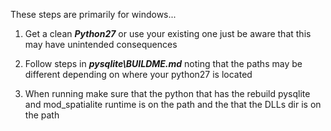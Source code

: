 These steps are primarily for windows...

1) Get a clean ___Python27___ or use your existing one just be aware that this may have unintended consequences

2) Follow steps in ___pysqlite\BUILDME.md___ noting that the paths may be different depending on where your python27 is located

3) When running make sure that the python that has the rebuild pysqlite and mod_spatialite runtime is on the path and the that the DLLs dir is on the path
